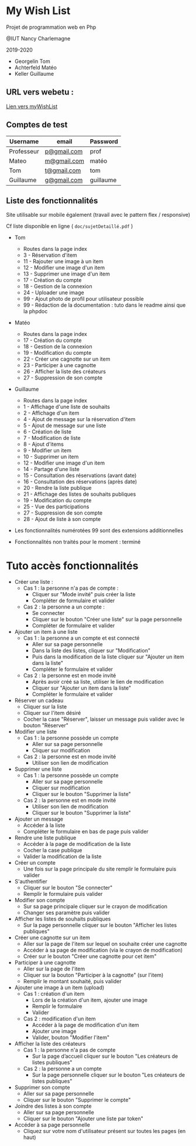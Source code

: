 

# My Wish List

Projet de programmation web en Php

@IUT Nancy Charlemagne

2019-2020


 - Georgelin Tom
 - Achterfeld Matéo
 - Keller Guillaume
 
## URL vers webetu :

[Lien vers myWishList](https://webetu.iutnc.univ-lorraine.fr/www/keller73u/myWishList)


## Comptes de test

| Username |  email | Password |
|--|--|--|
| Professeur | p@gmail.com | prof|
| Mateo | m@gmail.com| matéo |
| Tom | t@gmail.com| tom|
| Guillaume | g@gmail.com| guillaume|


## Liste des fonctionnalités

Site utilisable sur mobile également (travail avec le pattern flex / responsive)

Cf liste disponible en ligne ( `doc/sujetDetaillé.pdf` )

 - Tom
	 - Routes dans la page index
	 - 3 - Réservation d'item
	 - 11 - Rajouter une image à un item
	 - 12 - Modifier une image d'un item
	 - 13 - Supprimer une image d'un item
	 - 17 - Création du compte
	 - 18 - Gestion de la connexion
	 - 24 - Uploader une image
	 - 99 - Ajout photo de profil pour utilisateur possible
	 - 99 - Rédaction de la documentation : tuto dans le readme ainsi que la phpdoc
 - Matéo
	 - Routes dans la page index
	 - 17 - Création du compte
	 - 18 - Gestion de la connexion
	 - 19 - Modification du compte
	 - 22 - Créer une cagnotte sur un item
	 - 23 - Participer à une cagnotte
	 - 26 - Afficher la liste des créateurs
	 - 27 - Suppression de son compte

 - Guillaume
	 - Routes dans la page index
	 - 1 - Affichage d'une liste de souhaits
	 - 2 - Affichage d'un item
	 - 4 - Ajout de message sur la réservation d'item
	 - 5 - Ajout de message sur une liste
	 - 6 - Création de liste
	 - 7 - Modification de liste
	 - 8 - Ajout d'items
	 - 9 - Modifier un item
	 - 10 - Supprimer un item
	 - 12 - Modifier une image d'un item
	 - 14 - Partage d'une liste
	 - 15 - Consultation des réservations (avant date)
	 - 16 - Consultation des réservations (après date)
	 - 20 - Rendre la liste publique
	 - 21 - Affichage des listes de souhaits publiques 
	 - 19 - Modification du compte
	 - 25 - Vue des participations
	 - 27 - Suppression de son compte
	 - 28 - Ajout de liste à son compte
	 
- Les fonctionnalités numérotées 99 sont des extensions additionnelles
- Fonctionnalités non traités pour le moment : terminé


# Tuto accès fonctionnalités
 - Créer une liste :
 	 - Cas 1 : la personne n'a pas de compte : 
 	 	 - Cliquer sur "Mode invité" puis créer la liste
 	 	 - Compléter de formulaire et valider 
 	 - Cas 2 : la personne a un compte : 
 	 	 - Se connecter 
 	 	 - Cliquer sur le bouton "Créer une liste" sur la page personnelle 
 	 	 - Compléter de formulaire et valider 
 - Ajouter un item à une liste 
 	 - Cas 1 : la personne a un compte et est connecté 
 	 	 - Aller sur sa page personnelle 
 	 	 - Dans la liste des listes, cliquer sur "Modification"
 	 	 - Puis dans la modification de la liste cliquer sur "Ajouter un item dans la liste"
 	 	 - Compléter le formulaire et valider
 	 - Cas 2 : la personne est en mode invité 
 	 	 - Après avoir créé sa liste, utiliser le lien de modification 
 	 	 - Cliquer sur "Ajouter un item dans la liste"
 	 	 - Compléter le formulaire et valider
 - Réserver un cadeau 
 	 - Cliquer sur la liste 
 	 - Cliquer sur l'item désiré 
 	 - Cocher la case "Réserver", laisser un message puis valider avec le bouton "Réserver"
 - Modifier une liste 
 	 - Cas 1 : la personne possède un compte 
	 	 - Aller sur sa page personnelle
	 	 - Cliquer sur modification
	 - Cas 2 : la personne est en mode invité 
	 	 - Utiliser son lien de modification 
- Supprimer une liste 
 	 - Cas 1 : la personne possède un compte 
	 	 - Aller sur sa page personnelle
	 	 - Cliquer sur modification
	 	 - Cliquer sur le bouton "Supprimer la liste"
	 - Cas 2 : la personne est en mode invité 
	 	 - Utiliser son lien de modification
	 	 - Cliquer sur le bouton "Supprimer la liste" 
 - Ajouter un message 
 	 - Accéder à la liste 
 	 - Compléter le formulaire en bas de page puis valider
 - Rendre une liste publique 
 	 - Accéder à la page de modification de la liste 
 	 - Cocher la case publique 
 	 - Valider la modification de la liste 
 - Créer un compte 
 	 - Une fois sur la page principale du site remplir le formulaire puis valider 
 - S'authentifier
 	 - Cliquer sur le bouton "Se connecter"
 	 - Remplir le formulaire puis valider 
 - Modifier son compte
 	 - Sur sa page principale cliquer sur le crayon de modification 
 	 - Changer ses paramètre puis valider 
 - Afficher les listes de souhaits publiques
 	 - Sur la page personnelle cliquer sur le bouton "Afficher les listes publiques"
 - Créer une cagnotte sur un item
 	 - Aller sur la page de l'item sur lequel on souhaite créer une cagnotte 
 	 - Accéder à sa page de modification (via le crayon de modification)
 	 - Créer sur le bouton "Créer une cagnotte pour cet item"
 - Participer à une cagnotte 
 	 - Aller sur la page de l'item 
 	 - Cliquer sur la bouton "Participer à la cagnotte" (sur l'item)
 	 - Remplir le montant souhaité, puis valider 
 - Ajouter une image à un item (upload)
 	 - Cas 1 : création d'un item 
 	 	 - Lors de la création d'un item, ajouter une image
 	 	 - Remplir le formulaire 
 	 	 - Valider
 	 - Cas 2 : modification d'un item 
 	 	 - Accéder à la page de modification d'un item
 	 	 - Ajouter une image 
 	 	 - Valider, bouton "Modifier l'item"
 - Afficher la liste des créateurs
 	 - Cas 1 : la personne n'a pas de compte 
 	 	 - Sur la page d’accueil cliquer sur le bouton "Les créateurs de listes publiques"
 	 - Cas 2 : la personne a un compte 
 	 	 - Sur la page personnelle cliquer sur le bouton "Les créateurs de listes publiques"
 - Supprimer son compte
 	 - Aller sur sa page personnelle 
 	 - Cliquer sur le bouton "Supprimer le compte"
 - Joindre des listes à son compte
 	 - Aller sur sa page personnelle 
 	 - Cliquer sur le bouton "Ajouter une liste par token"
 - Accéder à sa page personnelle 
 	 - Cliquez sur votre nom d'utilisateur présent sur toutes les pages (en haut)
